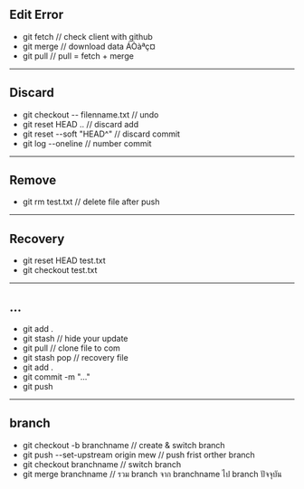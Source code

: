 ## Edit Error
* git fetch // check client with github
* git merge // download data ÁÒàªç¤
* git pull // pull = fetch + merge
___
## Discard
* git checkout -- filenname.txt // undo
* git reset HEAD .. // discard add
* git reset --soft "HEAD^" // discard commit
* git log --oneline // number commit
___
## Remove
* git rm test.txt // delete file after push
___
## Recovery
* git reset HEAD test.txt
* git checkout test.txt
___
## ...
* git add .
* git stash // hide your update
* git pull // clone file to com
* git stash pop // recovery file
* git add .
* git commit -m "..."
* git push
___
## branch
* git checkout -b branchname // create & switch branch
* git push --set-upstream origin mew // push frist orther branch
* git checkout branchname // switch branch
* git merge branchname // รวม branch จาก branchname ไป branch ปัจจุบัน
